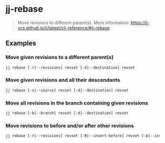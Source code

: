 # jj-rebase

> Move revisions to different parent(s). More information: <https://jj-vcs.github.io/jj/latest/cli-reference/#jj-rebase>.

## Examples

### Move given revisions to a different parent(s)

```bash
jj rebase [-r|--revisions] revset [-d|--destination] revset
```

### Move given revisions and all their descendants

```bash
jj rebase [-s|--source] revset [-d|--destination] revset
```

### Move all revisions in the branch containing given revisions

```bash
jj rebase [-b|--branch] revset [-d|--destination] revset
```

### Move revisions to before and/or after other revisions

```bash
jj rebase [-r|--revisions] revset [-B|--insert-before] revset [-A|--insert-after] revset
```
